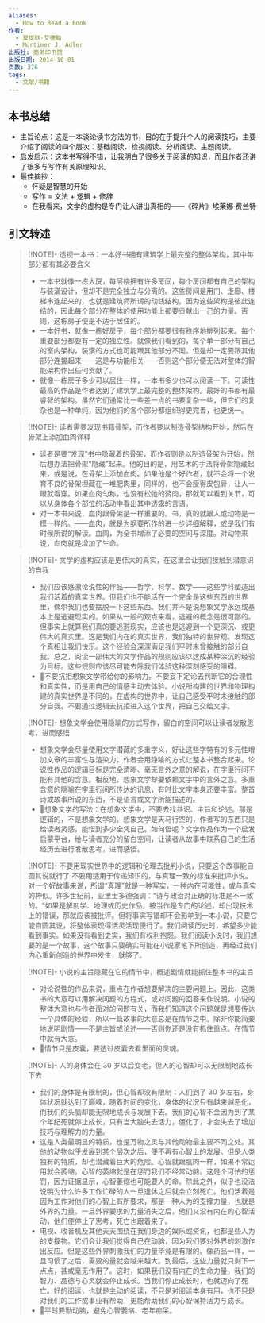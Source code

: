 ```yaml
---
aliases:
  - How to Read a Book
作者:
  - 莫提默·艾德勒
  - Mortimer J. Adler
出版社: 商务印书馆
出版日期: 2014-10-01
页数: 376
tags:
  - 文献/书籍
---
```


## 本书总结

- 主旨论点：这是一本谈论读书方法的书，目的在于提升个人的阅读技巧，主要介绍了阅读的四个层次：基础阅读、检视阅读、分析阅读、主题阅读。
- 启发启示：这本书写得不错，让我明白了很多关于阅读的知识，而且作者还讲了很多与写作有关原理知识。
- 最佳摘抄：
	- 怀疑是智慧的开始
	- 写作 = 文法 + 逻辑 + 修辞
	- 在我看来，文学的虚构是专门让人讲出真相的——《碎片》埃莱娜·费兰特

## 引文转述

> [!NOTE]- 透视一本书：一本好书拥有建筑学上最完整的整体架构，其中每部分都有其必要含义
> - 一本书就像一栋大厦，每层楼拥有许多房间，每个房间都有自己的架构与装潢设计，但却不是完全独立与分离的。这些房间是用门、走廊、楼梯串连起来的，也就是建筑师所谓的动线结构。因为这些架构是彼此连结的，因此每个部分在整体的使用功能上都要贡献出一己的力量。否则，这栋房子便是不适于居住的。
> - 一本好书，就像一栋好房子，每个部分都要很有秩序地排列起来。每个重要部分都要有一定的独立性。就像我们看到的，每个单一部分有自己的室内架构，装潢的方式也可能跟其他部分不同。但是却一定要跟其他部分连接起来——这是与功能相关——否则这个部分便无法对整体的智能架构作出任何贡献了。
> - 就像一栋房子多少可以居住一样，一本书多少也可以阅读一下。可读性最高的作品是作者达到了建筑学上最完整的整体架构。最好的书都有最睿智的架构。虽然它们通常比一些差一点的书要复杂一些，但它们的复杂也是一种单纯，因为他们的各个部分都组织得更完善，也更统一。

> [!NOTE]- 读者需要发现书籍骨架，而作者要以制造骨架结构开始，然后在骨架上添加血肉详释
> - 读者是要“发现”书中隐藏着的骨架，而作者则是以制造骨架为开始，然后想办法把骨架“隐藏”起来。他的目的是，用艺术的手法将骨架隐藏起来，或是说，在骨架上添加血肉。如果他是个好作者，就不会将一个发育不良的骨架埋藏在一堆肥肉里，同样的，也不会瘦得皮包骨，让人一眼就看穿。如果血肉匀称，也没有松弛的赘肉，那就可以看到关节，可以从身体各个部位的活动中看出其中透露的言语。
> - 对一本书来说，血肉跟骨架是一样重要的。书，真的就跟人或动物是一模一样的。——血肉，就是为纲要所作的进一步详细解释，或是我们有时候所说的解读。血肉，为全书增添了必要的空间与深度。对动物来说，血肉就是增加了生命。

> [!NOTE]- 文学的虚构应该是更伟大的真实，在这里会让我们接触到潜意识的自我
> - 我们应该感激论说性的作品——哲学、科学、数学——这些学科塑造出我们活着的真实世界。但我们也不能活在一个完全是这些东西的世界里，偶尔我们也要摆脱一下这些东西。我们并不是说想象文学永远或基本上是逃避现实的。如果从一般的观点来看，逃避的概念是很可鄙的。但事实上就算我们真的要逃避现实，应该也是逃避到一个更深沉、或更伟大的真实里。这是我们内在的真实世界，我们独特的世界观。发现这个真相让我们快乐。这个经验会深深满足我们平时未曾接触的部分自我。总之，阅读一部伟大的文学作品的规则应该以达成某种深沉的经验为目标。这些规则应该尽可能去除我们体验这种深刻感受的阻碍。
> - 💬不要抗拒想象文学带给你的影响力。不要妄下定论去判断它的合理性和真实性，而是用自己的情感主动去体验。小说所构建的世界和物理构建的真实世界是不同的，在虚构的世界中，让自己感受平时未接触的部分自我。不要通过逻辑去抗拒进入这个世界，把自己交给文字。

> [!NOTE]- 想象文学会使用隐喻的方式写作，留白的空间可以让读者发散思考，进而感悟
> - 想象文学会尽量使用文字潜藏的多重字义，好让这些字特有的多元性增加文章的丰富性与渲染力，作者会用隐喻的方式让整本书整合起来。论说性作品的逻辑目标是完全清晰、毫无言外之意的解说，在字里行间不能有其他的含意。相反地，想象文学却要依赖文字中的言外之意。多重含意的隐喻在字里行间所传达的讯息，有时比文字本身还要丰富。整首诗或故事所说的东西，不是语言或文字所能描述的。
> - 💬想象文学的写法：在想象文学中，不要去找共识、主旨和论述。那是逻辑的，不是想象文学的。想象文学是天马行空的，作者写的东西只是给读者灵感，能悟到多少全凭自己。如何悟呢？文学作品作为一个启发启蒙平台，给与读者充分的留白空间，让读者从故事中联系自己的生活经历去进行发散思考，进而感悟。

> [!NOTE]- 不要用现实世界中的逻辑和伦理去批判小说，只要这个故事能自圆其说就行了
> 不要用适用于传递知识的，与真理一致的标准来批评小说。对一个好故事来说，所谓“真理”就是一种写实，一种内在可能性，或与真实的神似。许多世纪前，亚里士多德强调：​“诗与政治对正确的标准是不一致的。​”如果是解剖学、地理或历史作品，被当作是专门的论述，却出现技术上的错误，那就应该被批评。但将事实写错却不会影响到一本小说，只要它能自圆其说，将整体表现得活灵活现便行了。我们阅读历史时，希望多少能看到事实。如果没有看到史实，我们有权利抱怨。我们阅读小说时，我们想要的是一个故事，这个故事只要确实可能在小说家笔下所创造，再经过我们内心重新创造的世界中发生，就够了。

> [!NOTE]- 小说的主旨隐藏在它的情节中，概述剧情就能抓住整本书的主旨
> - 对论说性的作品来说，重点在作者想要解决的主要问题上。因此，这类书的大意可以用解决问题的方程式，或对问题的回答来作说明。小说的整体大意也与作者面对的问题有关，而我们知道这个问题就是想要传达一个具体的经验，所以一篇故事的大意总是在情节之中。除非你能简要地说明剧情——不是主旨或论述——否则你还是没有抓住重点。在情节中就有大意。
> - 💬情节只是皮囊，要透过皮囊去看里面的灵魂。

> [!NOTE]- 人的身体会在 30 岁以后变老，但人的心智却可以无限制地成长下去
> - 我们的身体是有限制的，但心智却没有限制：人们到了 30 岁左右，身体状况就达到了巅峰，随着时间的变化，身体的状况只有越来越恶化，而我们的头脑却能无限地成长与发展下去。我们的心智不会因为到了某个年纪死就停止成长，只有当大脑失去活力，僵化了，才会失去了增加技巧与理解力的力量。
> - 这是人类最明显的特质，也是万物之灵与其他动物最主要不同之处。其他的动物似乎发展到某个层次之后，便不再有心智上的发展。但是人类独有的特质，却也潜藏着巨大的危险。心智就跟肌肉一样，如果不常运用就会萎缩。心智的萎缩就是在惩罚我们不经常动脑。这是个可怕的惩罚，因为证据显示，心智萎缩也可能要人的命。除此之外，似乎也没法说明为什么许多工作忙碌的人一旦退休之后就会立刻死亡。他们活着是因为工作对他们的心智上有所要求，那是一种人为的支撑力量，也就是外界的力量。一旦外界要求的力量消失之后，他们又没有内在的心智活动，他们便停止了思考，死亡也跟着来了。
> - 电视、收音机及其他天天围绕在我们身边的娱乐或资讯，也都是些人为的支撑物。它们会让我们觉得自己在动脑，因为我们要对外界的刺激作出反应。但是这些外界刺激我们的力量毕竟是有限的。像药品一样，一旦习惯了之后，需要的量就会越来越大。到最后，这些力量就只剩下一点点，甚或毫无作用了。这时，如果我们没有内在的生命力量，我们的智力、品德与心灵就会停止成长。当我们停止成长时，也就迈向了死亡。好的阅读，也就是主动的阅读，不只是对阅读本身有用，也不只是对我们的工作或事业有帮助，更能帮助我们的心智保持活力与成长。
> - 💬平时要勤动脑，避免心智萎缩、老年痴呆。
